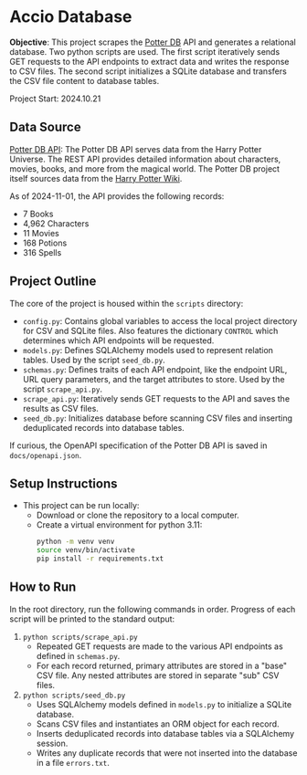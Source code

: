 # Accio Database

**Objective**: This project scrapes the [Potter DB](https://potterdb.com/) API and generates a relational database. Two python scripts are used. The first script iteratively sends GET requests to the API endpoints to extract data and writes the response to CSV files. The second script initializes a SQLite database and transfers the CSV file content to database tables. 

Project Start: 2024.10.21

## Data Source
[Potter DB API](https://docs.potterdb.com/): The Potter DB API serves data from the Harry Potter Universe. The REST API provides detailed information about characters, movies, books, and more from the magical world. The Potter DB project itself sources data from the [Harry Potter Wiki](https://harrypotter.fandom.com/wiki/Main_Page).

As of 2024-11-01, the API provides the following records:
  - 7 Books
  - 4,962 Characters
  - 11 Movies
  - 168 Potions
  - 316 Spells

## Project Outline
The core of the project is housed within the `scripts` directory: 
- `config.py`: Contains global variables to access the local project directory for CSV and SQLite files. Also features the dictionary `CONTROL` which determines which API endpoints will be requested. 
- `models.py`: Defines SQLAlchemy models used to represent relation tables. Used by the script `seed_db.py`.
- `schemas.py`: Defines traits of each API endpoint, like the endpoint URL, URL query parameters, and the target attributes to store. Used by the script `scrape_api.py`.
- `scrape_api.py`: Iteratively sends GET requests to the API and saves the results as CSV files.
- `seed_db.py`: Initializes database before scanning CSV files and inserting deduplicated records into database tables.

If curious, the OpenAPI specification of the Potter DB API is saved in `docs/openapi.json`.

## Setup Instructions
- This project can be run locally: 
  - Download or clone the repository to a local computer. 
  - Create a virtual environment for python 3.11:
    ```bash
    python -m venv venv
    source venv/bin/activate
    pip install -r requirements.txt
    ```

## How to Run
In the root directory, run the following commands in order. Progress of each script will be printed to the standard output:
1. `python scripts/scrape_api.py`
   - Repeated GET requests are made to the various API endpoints as defined in `schemas.py`. 
   - For each record returned, primary attributes are stored in a "base" CSV file. Any nested attributes are stored in separate "sub" CSV files.
2. `python scripts/seed_db.py`
   - Uses SQLAlchemy models defined in `models.py` to initialize a SQLite database.
   - Scans CSV files and instantiates an ORM object for each record. 
   - Inserts deduplicated records into database tables via a SQLAlchemy session.
   - Writes any duplicate records that were not inserted into the database in a file `errors.txt`.
